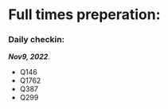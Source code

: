 # Full times preperation: 

### Daily checkin:  

***Nov9, 2022***.
 - Q146 
 - Q1762
 - Q387 
 - Q299 
